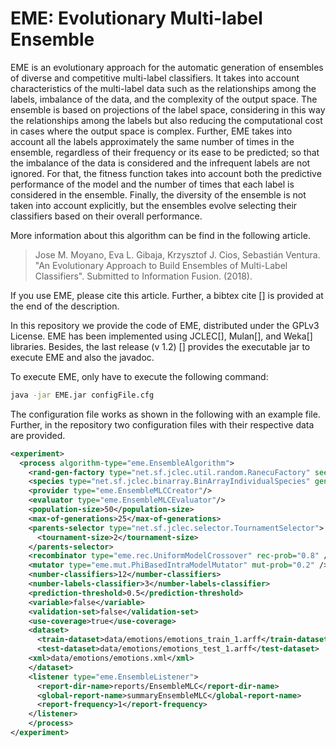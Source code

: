 # EME: Evolutionary Multi-label Ensemble

EME is an evolutionary approach for the automatic generation of ensembles of diverse and competitive multi-label classifiers. It takes into account characteristics of the multi-label data such as the relationships among the labels, imbalance of the data, and the complexity of the output space. The ensemble is based on projections of the label space, considering in this way the relationships among the labels but also reducing the computational cost in cases where the output space is complex. Further, EME takes into account all the labels approximately the same number of times in the ensemble, regardless of their frequency or its ease to be predicted; so that the imbalance of the data is considered and the infrequent labels are not ignored. For that, the fitness function takes into account both the predictive performance of the model and the number of times that each label is considered in the ensemble. Finally, the diversity of the ensemble is not taken into account explicitly, but the ensembles evolve selecting their classifiers based on their overall performance.

More information about this algorithm can be find in the following article. 
> Jose M. Moyano, Eva L. Gibaja, Krzysztof J. Cios, Sebastián Ventura. "An Evolutionary Approach to Build Ensembles of Multi-Label Classifiers". Submitted to Information Fusion. (2018).

If you use EME, please cite this article. Further, a bibtex cite [] is provided at the end of the description.

In this repository we provide the code of EME, distributed under the GPLv3 License. EME has been implemented using JCLEC[], Mulan[], and Weka[] libraries. Besides, the last release (v 1.2) [] provides the executable jar to execute EME and also the javadoc.

To execute EME, only have to execute the following command:
```sh
java -jar EME.jar configFile.cfg
```

The configuration file works as shown in the following with an example file. Further, in the repository two configuration files with their respective data are provided.
```xml
<experiment>
  <process algorithm-type="eme.EnsembleAlgorithm">
    <rand-gen-factory type="net.sf.jclec.util.random.RanecuFactory" seed="10"/>
	<species type="net.sf.jclec.binarray.BinArrayIndividualSpecies" genotype-length="1"/>
	<provider type="eme.EnsembleMLCCreator"/>
	<evaluator type="eme.EnsembleMLCEvaluator"/>
	<population-size>50</population-size>
    <max-of-generations>25</max-of-generations>
	<parents-selector type="net.sf.jclec.selector.TournamentSelector">
	  <tournament-size>2</tournament-size>
	</parents-selector>
	<recombinator type="eme.rec.UniformModelCrossover" rec-prob="0.8" />
	<mutator type="eme.mut.PhiBasedIntraModelMutator" mut-prob="0.2" />
	<number-classifiers>12</number-classifiers>
	<number-labels-classifier>3</number-labels-classifier>
	<prediction-threshold>0.5</prediction-threshold>
	<variable>false</variable>
	<validation-set>false</validation-set>
	<use-coverage>true</use-coverage>
	<dataset>
	  <train-dataset>data/emotions/emotions_train_1.arff</train-dataset>
	  <test-dataset>data/emotions/emotions_test_1.arff</test-dataset>
    <xml>data/emotions/emotions.xml</xml>
    </dataset>
	<listener type="eme.EnsembleListener">
	  <report-dir-name>reports/EnsembleMLC</report-dir-name>
	  <global-report-name>summaryEnsembleMLC</global-report-name>
	  <report-frequency>1</report-frequency>	
    </listener>
    </process>
</experiment>
```

